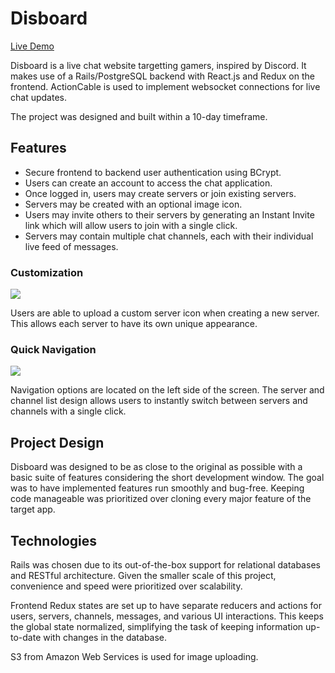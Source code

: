 # Disboard

[Live Demo](https://aa-disboard.herokuapp.com/)

Disboard is a live chat website targetting gamers, inspired by Discord. It makes use of a Rails/PostgreSQL backend with React.js and Redux on the frontend. ActionCable is used to implement websocket connections for live chat updates.

The project was designed and built within a 10-day timeframe.

## Features
 * Secure frontend to backend user authentication using BCrypt.
 * Users can create an account to access the chat application.
 * Once logged in, users may create servers or join existing servers.
 * Servers may be created with an optional image icon.
 * Users may invite others to their servers by generating an Instant Invite link which will allow users to join with a single click.
 * Servers may contain multiple chat channels, each with their individual live feed of messages.

### Customization

![](https://github.com/m2du/disboard/blob/master/readme_images/create_server.png)

Users are able to upload a custom server icon when creating a new server. This allows each server to have its own unique appearance.

### Quick Navigation

![](https://github.com/m2du/disboard/blob/master/readme_images/servers_and_channels.png)

Navigation options are located on the left side of the screen. The server and channel list design allows users to instantly switch between servers and channels with a single click.

## Project Design

Disboard was designed to be as close to the original as possible with a basic suite of features considering the short development window. The goal was to have implemented features run smoothly and bug-free. Keeping code manageable was prioritized over cloning every major feature of the target app.

## Technologies

Rails was chosen due to its out-of-the-box support for relational databases and RESTful architecture. Given the smaller scale of this project, convenience and speed were prioritized over scalability.

Frontend Redux states are set up to have separate reducers and actions for users, servers, channels, messages, and various UI interactions. This keeps the global state normalized, simplifying the task of keeping information up-to-date with changes in the database.

S3 from Amazon Web Services is used for image uploading.
